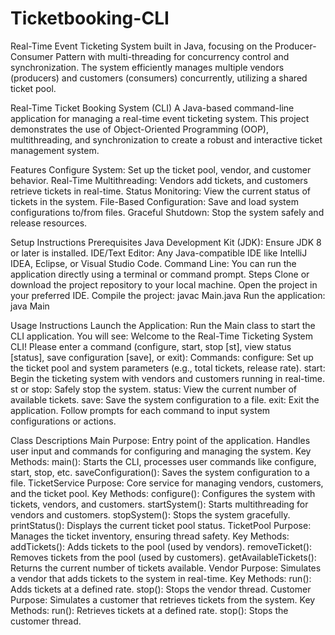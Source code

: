 # Ticketbooking-CLI
Real-Time Event Ticketing System built in Java, focusing on the Producer-Consumer Pattern with multi-threading for concurrency control and synchronization. The system efficiently manages multiple vendors (producers) and customers (consumers) concurrently, utilizing a shared ticket pool.


Real-Time Ticket Booking System (CLI)
    A Java-based command-line application for managing a real-time event ticketing system. 
    This project demonstrates the use of Object-Oriented Programming (OOP), multithreading,
    and synchronization to create a robust and interactive ticket management system.

Features
    Configure System: Set up the ticket pool, vendor, and customer behavior.
    Real-Time Multithreading: Vendors add tickets, and customers retrieve tickets in real-time.
    Status Monitoring: View the current status of tickets in the system.
    File-Based Configuration: Save and load system configurations to/from files.
    Graceful Shutdown: Stop the system safely and release resources.

Setup Instructions
    Prerequisites
        Java Development Kit (JDK): Ensure JDK 8 or later is installed.
        IDE/Text Editor: Any Java-compatible IDE like IntelliJ IDEA, Eclipse, or Visual Studio Code.
        Command Line: You can run the application directly using a terminal or command prompt.
    Steps
        Clone or download the project repository to your local machine.
        Open the project in your preferred IDE.
        Compile the project:        javac Main.java
        Run the application:        java Main

Usage Instructions
    Launch the Application:
        Run the Main class to start the CLI application.
        You will see:
            Welcome to the Real-Time Ticketing System CLI!
            Please enter a command (configure, start, stop [st], view status [status], save configuration [save], or exit):
    Commands:
        configure: Set up the ticket pool and system parameters (e.g., total tickets, release rate).
        start: Begin the ticketing system with vendors and customers running in real-time.
        st or stop: Safely stop the system.
        status: View the current number of available tickets.
        save: Save the system configuration to a file.
        exit: Exit the application.
    Follow prompts for each command to input system configurations or actions.

Class Descriptions
    Main
        Purpose: Entry point of the application. Handles user input and commands for configuring and managing the system.
        Key Methods:
            main(): Starts the CLI, processes user commands like configure, start, stop, etc.
            saveConfiguration(): Saves the system configuration to a file.
    TicketService
        Purpose: Core service for managing vendors, customers, and the ticket pool.
        Key Methods:
            configure(): Configures the system with tickets, vendors, and customers.
            startSystem(): Starts multithreading for vendors and customers.
            stopSystem(): Stops the system gracefully.
            printStatus(): Displays the current ticket pool status.
    TicketPool
        Purpose: Manages the ticket inventory, ensuring thread safety.
        Key Methods:
            addTickets(): Adds tickets to the pool (used by vendors).
            removeTicket(): Removes tickets from the pool (used by customers).
            getAvailableTickets(): Returns the current number of tickets available.
    Vendor
        Purpose: Simulates a vendor that adds tickets to the system in real-time.
        Key Methods:
            run(): Adds tickets at a defined rate.
            stop(): Stops the vendor thread.
    Customer
        Purpose: Simulates a customer that retrieves tickets from the system.
        Key Methods:
            run(): Retrieves tickets at a defined rate.
            stop(): Stops the customer thread.

